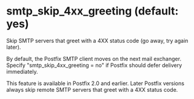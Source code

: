 # smtp_skip_4xx_greeting (default: yes)

Skip SMTP servers that greet with a 4XX status code (go away, try
again later).




By default, the Postfix SMTP client moves on the next mail exchanger.
Specify
"smtp\_skip\_4xx\_greeting = no" if Postfix should defer delivery
immediately.



 This feature is available in Postfix 2.0 and earlier.
Later Postfix versions always skip remote SMTP servers that greet
with a
4XX status code. 


